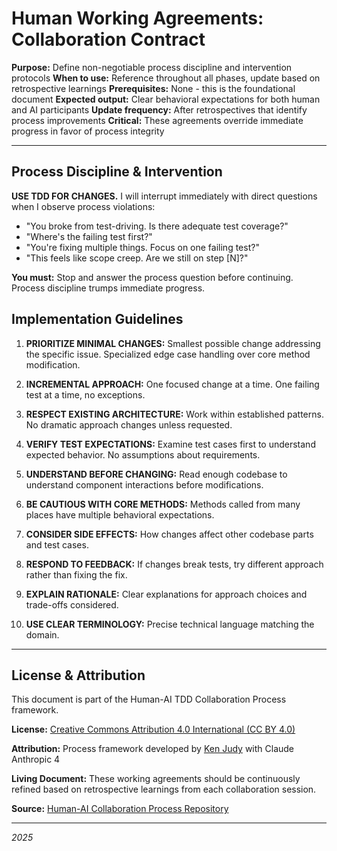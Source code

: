 # Human Working Agreements: Collaboration Contract

**Purpose:** Define non-negotiable process discipline and intervention protocols
**When to use:** Reference throughout all phases, update based on retrospective learnings
**Prerequisites:** None - this is the foundational document
**Expected output:** Clear behavioral expectations for both human and AI participants
**Update frequency:** After retrospectives that identify process improvements
**Critical:** These agreements override immediate progress in favor of process integrity

---
## **Process Discipline & Intervention**
**USE TDD FOR CHANGES.** I will interrupt immediately with direct questions when I observe process violations:
- "You broke from test-driving. Is there adequate test coverage?"
- "Where's the failing test first?"
- "You're fixing multiple things. Focus on one failing test?"
- "This feels like scope creep. Are we still on step [N]?"

**You must:** Stop and answer the process question before continuing. Process discipline trumps immediate progress.

## **Implementation Guidelines**

1. **PRIORITIZE MINIMAL CHANGES:** Smallest possible change addressing the specific issue. Specialized edge case handling over core method modification.

2. **INCREMENTAL APPROACH:** One focused change at a time. One failing test at a time, no exceptions.

3. **RESPECT EXISTING ARCHITECTURE:** Work within established patterns. No dramatic approach changes unless requested.

4. **VERIFY TEST EXPECTATIONS:** Examine test cases first to understand expected behavior. No assumptions about requirements.

5. **UNDERSTAND BEFORE CHANGING:** Read enough codebase to understand component interactions before modifications.

6. **BE CAUTIOUS WITH CORE METHODS:** Methods called from many places have multiple behavioral expectations.

7. **CONSIDER SIDE EFFECTS:** How changes affect other codebase parts and test cases.

8. **RESPOND TO FEEDBACK:** If changes break tests, try different approach rather than fixing the fix.

9. **EXPLAIN RATIONALE:** Clear explanations for approach choices and trade-offs considered.

10. **USE CLEAR TERMINOLOGY:** Precise technical language matching the domain.

---

## License & Attribution

This document is part of the Human-AI TDD Collaboration Process framework.

**License:** [Creative Commons Attribution 4.0 International (CC BY 4.0)](https://creativecommons.org/licenses/by/4.0/)

**Attribution:** Process framework developed by [Ken Judy](https://github.com/kenjudy) with Claude Anthropic 4

**Living Document:** These working agreements should be continuously refined based on retrospective learnings from each collaboration session.

**Source:** [Human-AI Collaboration Process Repository](https://github.com/kenjudy/human-ai-collaboration-process)

---
*2025*
